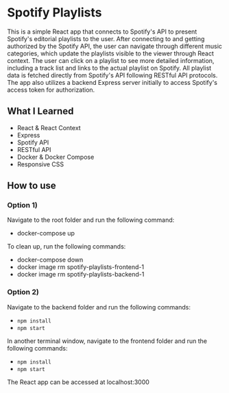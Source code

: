 # Spotify Playlists

This is a simple React app that connects to Spotify's API to present Spotify's editorial playlists to the user. After connecting to and getting authorized by the Spotify API, the user can navigate through different music categories, which update the playlists visible to the viewer through React context. The user can click on a playlist to see more detailed information, including a track list and links to the actual playlist on Spotify. All playlist data is fetched directly from Spotify's API following RESTful API protocols. The app also utilizes a backend Express server initially to access Spotify's access token for authorization.

## What I Learned
* React & React Context
* Express
* Spotify API
* RESTful API 
* Docker & Docker Compose
* Responsive CSS

## How to use

### Option 1)

Navigate to the root folder and run the following command:
* docker-compose up

To clean up, run the following commands:
* docker-compose down
* docker image rm spotify-playlists-frontend-1
* docker image rm spotify-playlists-backend-1

### Option 2)

Navigate to the backend folder and run the following commands:
* `npm install`
* `npm start`

In another terminal window, navigate to the frontend folder and run the following commands:
* `npm install`
* `npm start`

The React app can be accessed at localhost:3000
